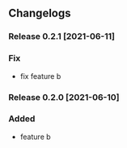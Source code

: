 ## Changelogs

### Release 0.2.1 [2021-06-11]
### Fix
- fix feature b

### Release 0.2.0 [2021-06-10]
### Added
- feature b
